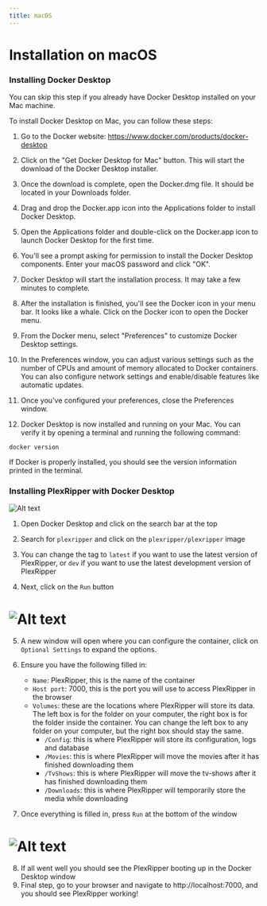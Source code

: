 ```yaml
---
title: macOS
---
```


# Installation on macOS

### Installing Docker Desktop

You can skip this step if you already have Docker Desktop installed on your Mac machine.

To install Docker Desktop on Mac, you can follow these steps:

1. Go to the Docker website: https://www.docker.com/products/docker-desktop

2. Click on the "Get Docker Desktop for Mac" button. This will start the download of the Docker Desktop installer.

3. Once the download is complete, open the Docker.dmg file. It should be located in your Downloads folder.

4. Drag and drop the Docker.app icon into the Applications folder to install Docker Desktop.

5. Open the Applications folder and double-click on the Docker.app icon to launch Docker Desktop for the first time.

6. You'll see a prompt asking for permission to install the Docker Desktop components. Enter your macOS password and click "OK".

7. Docker Desktop will start the installation process. It may take a few minutes to complete.

8. After the installation is finished, you'll see the Docker icon in your menu bar. It looks like a whale. Click on the Docker icon to open the Docker menu.

9. From the Docker menu, select "Preferences" to customize Docker Desktop settings.

10. In the Preferences window, you can adjust various settings such as the number of CPUs and amount of memory allocated to Docker containers. You can also configure network settings and enable/disable features like automatic updates.

11. Once you've configured your preferences, close the Preferences window.

12. Docker Desktop is now installed and running on your Mac. You can verify it by opening a terminal and running the following command:

```
docker version
```

If Docker is properly installed, you should see the version information printed in the terminal.

### Installing PlexRipper with Docker Desktop

![Alt text](/img/guides/windows-install/plexripper-search.png "PlexRipper search")

1. Open Docker Desktop and click on the search bar at the top

2. Search for `plexripper` and click on the `plexripper/plexripper` image

3. You can change the tag to `latest` if you want to use the latest version of PlexRipper, or `dev` if you want to use the latest development version of PlexRipper

4. Next, click on the `Run` button

# ![Alt text](/img/guides/windows-install/plexripper-configure.png "PlexRipper configure")

5. A new window will open where you can configure the container, click on `Optional Settings` to expand the options.

6. Ensure you have the following filled in:
    - `Name`: PlexRipper, this is the name of the container
    - `Host port`: 7000, this is the port you will use to access PlexRipper in the browser
    - `Volumes`: these are the locations where PlexRipper will store its data. The left box is for the folder on your computer, the right box is for the folder inside the container. You can change the left box to any folder on your computer, but the right box should stay the same.
        - `/Config`: this is where PlexRipper will store its configuration, logs and database
        - `/Movies`: this is where PlexRipper will move the movies after it has finished downloading them
        - `/TvShows`: this is where PlexRipper will move the tv-shows after it has finished downloading them
        - `/Downloads`: this is where PlexRipper will temporarily store the media while downloading
7. Once everything is filled in, press `Run` at the bottom of the window

# ![Alt text](/img/guides/windows-install/plexripper-boot.png "PlexRipper configure")

8. If all went well you should see the PlexRipper booting up in the Docker Desktop window
9. Final step, go to your browser and navigate to http://localhost:7000, and you should see PlexRipper working!

